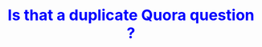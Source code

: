 <h1 style="text-align:center;font-size:30px;color: blue"> Is that a duplicate Quora question ? </h1>

